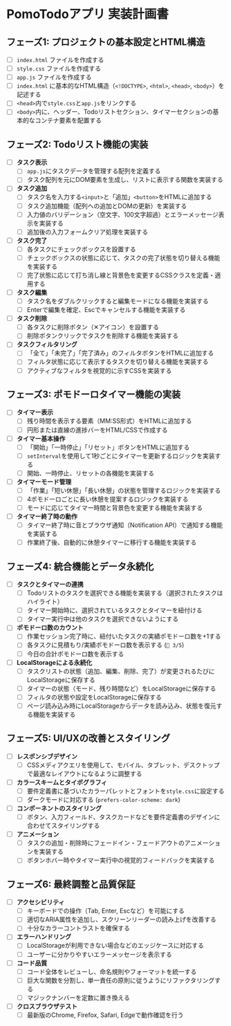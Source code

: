 # PomoTodoアプリ 実装計画書

## フェーズ1: プロジェクトの基本設定とHTML構造

- [ ] `index.html` ファイルを作成する
- [ ] `style.css` ファイルを作成する
- [ ] `app.js` ファイルを作成する
- [ ] `index.html` に基本的なHTML構造（`<!DOCTYPE>`, `<html>`, `<head>`, `<body>`）を記述する
- [ ] `<head>`内で`style.css`と`app.js`をリンクする
- [ ] `<body>`内に、ヘッダー、Todoリストセクション、タイマーセクションの基本的なコンテナ要素を配置する

## フェーズ2: Todoリスト機能の実装

- [ ] **タスク表示**
    - [ ] `app.js`にタスクデータを管理する配列を定義する
    - [ ] タスク配列を元にDOM要素を生成し、リストに表示する関数を実装する
- [ ] **タスク追加**
    - [ ] タスク名を入力する`<input>`と「追加」`<button>`をHTMLに追加する
    - [ ] タスク追加機能（配列への追加とDOMの更新）を実装する
    - [ ] 入力値のバリデーション（空文字、100文字超過）とエラーメッセージ表示を実装する
    - [ ] 追加後の入力フォームクリア処理を実装する
- [ ] **タスク完了**
    - [ ] 各タスクにチェックボックスを設置する
    - [ ] チェックボックスの状態に応じて、タスクの完了状態を切り替える機能を実装する
    - [ ] 完了状態に応じて打ち消し線と背景色を変更するCSSクラスを定義・適用する
- [ ] **タスク編集**
    - [ ] タスク名をダブルクリックすると編集モードになる機能を実装する
    - [ ] Enterで編集を確定、Escでキャンセルする機能を実装する
- [ ] **タスク削除**
    - [ ] 各タスクに削除ボタン（✕アイコン）を設置する
    - [ ] 削除ボタンクリックでタスクを削除する機能を実装する
- [ ] **タスクフィルタリング**
    - [ ] 「全て」「未完了」「完了済み」のフィルタボタンをHTMLに追加する
    - [ ] フィルタ状態に応じて表示するタスクを切り替える機能を実装する
    - [ ] アクティブなフィルタを視覚的に示すCSSを実装する

## フェーズ3: ポモドーロタイマー機能の実装

- [ ] **タイマー表示**
    - [ ] 残り時間を表示する要素（MM:SS形式）をHTMLに追加する
    - [ ] 円形または直線の進捗バーをHTML/CSSで作成する
- [ ] **タイマー基本操作**
    - [ ] 「開始」「一時停止」「リセット」ボタンをHTMLに追加する
    - [ ] `setInterval`を使用して1秒ごとにタイマーを更新するロジックを実装する
    - [ ] 開始、一時停止、リセットの各機能を実装する
- [ ] **タイマーモード管理**
    - [ ] 「作業」「短い休憩」「長い休憩」の状態を管理するロジックを実装する
    - [ ] 4ポモドーロごとに長い休憩を提案するロジックを実装する
    - [ ] モードに応じてタイマー時間と背景色を変更する機能を実装する
- [ ] **タイマー終了時の動作**
    - [ ] タイマー終了時に音とブラウザ通知（Notification API）で通知する機能を実装する
    - [ ] 作業終了後、自動的に休憩タイマーに移行する機能を実装する

## フェーズ4: 統合機能とデータ永続化

- [ ] **タスクとタイマーの連携**
    - [ ] Todoリストのタスクを選択できる機能を実装する（選択されたタスクはハイライト）
    - [ ] タイマー開始時に、選択されているタスクとタイマーを紐付ける
    - [ ] タイマー実行中は他のタスクを選択できないようにする
- [ ] **ポモドーロ数のカウント**
    - [ ] 作業セッション完了時に、紐付いたタスクの実績ポモドーロ数を+1する
    - [ ] 各タスクに見積もり/実績ポモドーロ数を表示する (`🍅 3/5`)
    - [ ] 今日の合計ポモドーロ数を表示する
- [ ] **LocalStorageによる永続化**
    - [ ] タスクリストの状態（追加、編集、削除、完了）が変更されるたびにLocalStorageに保存する
    - [ ] タイマーの状態（モード、残り時間など）をLocalStorageに保存する
    - [ ] フィルタの状態や設定をLocalStorageに保存する
    - [ ] ページ読み込み時にLocalStorageからデータを読み込み、状態を復元する機能を実装する

## フェーズ5: UI/UXの改善とスタイリング

- [ ] **レスポンシブデザイン**
    - [ ] CSSメディアクエリを使用して、モバイル、タブレット、デスクトップで最適なレイアウトになるように調整する
- [ ] **カラースキームとタイポグラフィ**
    - [ ] 要件定義書に基づいたカラーパレットとフォントを`style.css`に設定する
    - [ ] ダークモードに対応する (`prefers-color-scheme: dark`)
- [ ] **コンポーネントのスタイリング**
    - [ ] ボタン、入力フィールド、タスクカードなどを要件定義書のデザインに合わせてスタイリングする
- [ ] **アニメーション**
    - [ ] タスクの追加・削除時にフェードイン・フェードアウトのアニメーションを実装する
    - [ ] ボタンホバー時やタイマー実行中の視覚的フィードバックを実装する

## フェーズ6: 最終調整と品質保証

- [ ] **アクセシビリティ**
    - [ ] キーボードでの操作（Tab, Enter, Escなど）を可能にする
    - [ ] 適切なARIA属性を追加し、スクリーンリーダーの読み上げを改善する
    - [ ] 十分なカラーコントラストを確保する
- [ ] **エラーハンドリング**
    - [ ] LocalStorageが利用できない場合などのエッジケースに対応する
    - [ ] ユーザーに分かりやすいエラーメッセージを表示する
- [ ] **コード品質**
    - [ ] コード全体をレビューし、命名規則やフォーマットを統一する
    - [ ] 巨大な関数を分割し、単一責任の原則に従うようにリファクタリングする
    - [ ] マジックナンバーを定数に置き換える
- [ ] **クロスブラウザテスト**
    - [ ] 最新版のChrome, Firefox, Safari, Edgeで動作確認を行う

